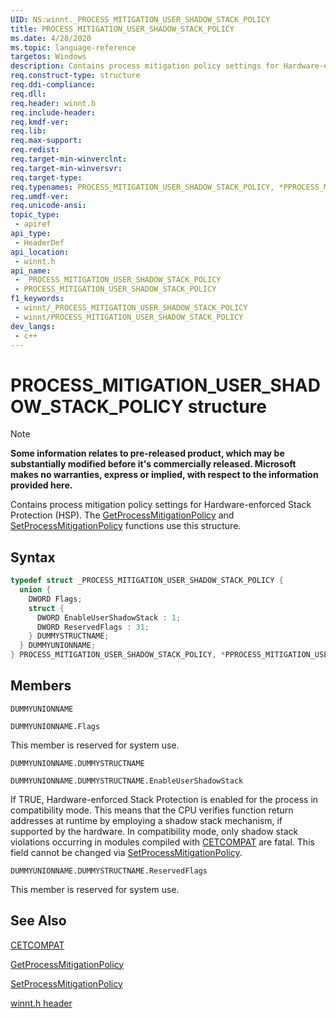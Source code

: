 ```yaml
---
UID: NS:winnt._PROCESS_MITIGATION_USER_SHADOW_STACK_POLICY
title: PROCESS_MITIGATION_USER_SHADOW_STACK_POLICY
ms.date: 4/28/2020
ms.topic: language-reference
targetos: Windows
description: Contains process mitigation policy settings for Hardware-enforced Stack Protection (HSP).
req.construct-type: structure
req.ddi-compliance: 
req.dll: 
req.header: winnt.h
req.include-header: 
req.kmdf-ver: 
req.lib: 
req.max-support: 
req.redist: 
req.target-min-winverclnt: 
req.target-min-winversvr: 
req.target-type: 
req.typenames: PROCESS_MITIGATION_USER_SHADOW_STACK_POLICY, *PPROCESS_MITIGATION_USER_SHADOW_STACK_POLICY
req.umdf-ver: 
req.unicode-ansi: 
topic_type:
 - apiref
api_type:
 - HeaderDef
api_location:
 - winnt.h
api_name:
 - _PROCESS_MITIGATION_USER_SHADOW_STACK_POLICY
 - PROCESS_MITIGATION_USER_SHADOW_STACK_POLICY
f1_keywords:
 - winnt/_PROCESS_MITIGATION_USER_SHADOW_STACK_POLICY
 - winnt/PROCESS_MITIGATION_USER_SHADOW_STACK_POLICY
dev_langs:
 - c++
---
```


# PROCESS_MITIGATION_USER_SHADOW_STACK_POLICY structure

> [!NOTE]
> **Some information relates to pre-released product, which may be substantially modified before it's commercially released. Microsoft makes no warranties, express or implied, with respect to the information provided here.**

Contains process mitigation policy settings for Hardware-enforced Stack Protection (HSP). The [GetProcessMitigationPolicy](/windows/desktop/api/processthreadsapi/nf-processthreadsapi-getprocessmitigationpolicy) and [SetProcessMitigationPolicy](/windows/desktop/api/processthreadsapi/nf-processthreadsapi-setprocessmitigationpolicy) functions use this structure.

## Syntax
```cpp
typedef struct _PROCESS_MITIGATION_USER_SHADOW_STACK_POLICY {
  union {
    DWORD Flags;
    struct {
      DWORD EnableUserShadowStack : 1;
      DWORD ReservedFlags : 31;
    } DUMMYSTRUCTNAME;
  } DUMMYUNIONNAME;
} PROCESS_MITIGATION_USER_SHADOW_STACK_POLICY, *PPROCESS_MITIGATION_USER_SHADOW_STACK_POLICY;
```

## Members

`DUMMYUNIONNAME`

`DUMMYUNIONNAME.Flags`

This member is reserved for system use.

`DUMMYUNIONNAME.DUMMYSTRUCTNAME`

`DUMMYUNIONNAME.DUMMYSTRUCTNAME.EnableUserShadowStack`

If TRUE, Hardware-enforced Stack Protection is enabled for the process in compatibility mode.
This means that the CPU verifies function return addresses at runtime by employing a shadow stack mechanism, if supported by the hardware.
In compatibility mode, only shadow stack violations occurring in modules compiled with [CETCOMPAT](/cpp/build/reference/cetcompat) are fatal.
This field cannot be changed via [SetProcessMitigationPolicy](/windows/desktop/api/processthreadsapi/nf-processthreadsapi-setprocessmitigationpolicy).


`DUMMYUNIONNAME.DUMMYSTRUCTNAME.ReservedFlags`

This member is reserved for system use.


## See Also

[CETCOMPAT](/cpp/build/reference/cetcompat)

[GetProcessMitigationPolicy](/windows/desktop/api/processthreadsapi/nf-processthreadsapi-getprocessmitigationpolicy)

[SetProcessMitigationPolicy](/windows/desktop/api/processthreadsapi/nf-processthreadsapi-setprocessmitigationpolicy)

[winnt.h header](/windows/win32/api/winnt/)
